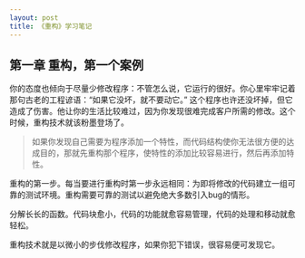 ```yaml
---
layout: post
title: 《重构》学习笔记
---
```


## 第一章 重构，第一个案例

你的态度也倾向于尽量少修改程序：不管怎么说，它运行的很好。你心里牢牢记着那句古老的工程谚语：“如果它没坏，就不要动它。” 这个程序也许还没坏掉，但它造成了伤害。他让你的生活比较难过，因为你发现很难完成客户所需的修改。这个时候，重构技术就该粉墨登场了。

> 
> 如果你发现自己需要为程序添加一个特性，而代码结构使你无法很方便的达成目的，那就先重构那个程序，使特性的添加比较容易进行，然后再添加特性。

重构的第一步。每当要进行重构时第一步永远相同：为即将修改的代码建立一组可靠的测试环境。重构需要可靠的测试以避免绝大多数引入bug的情形。

分解长长的函数。代码块愈小，代码的功能就愈容易管理，代码的处理和移动就愈轻松。

重构技术就是以微小的步伐修改程序，如果你犯下错误，很容易便可发现它。
